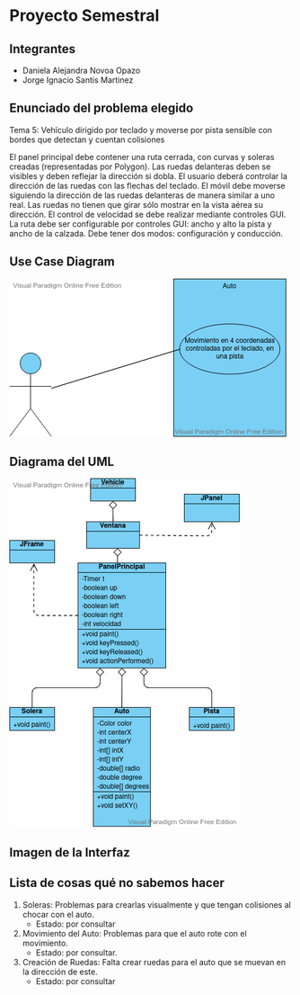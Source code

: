 # Proyecto Semestral
## Integrantes  

- Daniela Alejandra Novoa Opazo
- Jorge Ignacio Santis Martinez
 
 ## Enunciado del problema elegido  
 Tema 5: Vehículo dirigido por teclado y moverse por pista sensible con bordes que detectan y cuentan colisiones  
 
El panel principal debe contener una ruta cerrada, con curvas y soleras creadas (representadas por Polygon). Las ruedas delanteras deben se visibles y deben reflejar la dirección si dobla. El usuario deberá controlar la dirección de las ruedas con las flechas del teclado. El móvil debe moverse siguiendo la dirección de las ruedas delanteras de manera similar a uno real. Las ruedas no tienen que girar sólo mostrar en la vista aérea su dirección. El control de velocidad se debe realizar mediante controles GUI. La ruta debe ser configurable por controles GUI: ancho y alto la pista y ancho de la calzada. Debe tener dos modos: configuración y conducción.  

## Use Case Diagram  
  
  ![](CasosDeUso.png)  
    
 ## Diagrama del UML  
   
  ![](ProyectoVehicle(1).jpg)  
    
  ## Imagen de la Interfaz  
    
  ## Lista de cosas qué no sabemos hacer  
  1. Soleras: Problemas para crearlas visualmente y que tengan colisiones al chocar con el auto.  
     - Estado: por consultar  
  2. Movimiento del Auto: Problemas para que el auto rote con el movimiento.  
      - Estado: por consultar.  
  3. Creación de Ruedas: Falta crear ruedas para el auto que se muevan en la dirección de este.  
      - Estado: por consultar

